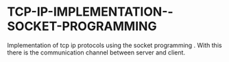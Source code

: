 # TCP-IP-IMPLEMENTATION--SOCKET-PROGRAMMING
Implementation of tcp ip protocols using the socket programming . With this there is the communication channel between server and client.
